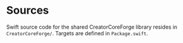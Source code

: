 # Sources

Swift source code for the shared CreatorCoreForge library resides in `CreatorCoreForge/`. Targets are defined in `Package.swift`.
